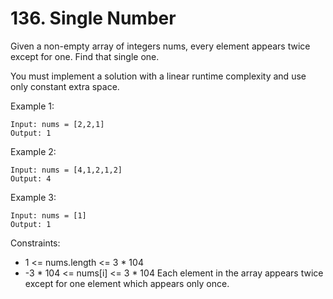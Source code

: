 # 136. Single Number

Given a non-empty array of integers nums, every element appears twice except for one. Find that single one.

You must implement a solution with a linear runtime complexity and use only constant extra space.

 
Example 1:
```
Input: nums = [2,2,1]
Output: 1
```

Example 2:
```
Input: nums = [4,1,2,1,2]
Output: 4
```

Example 3:
```
Input: nums = [1]
Output: 1
```

Constraints:
 - 1 <= nums.length <= 3 * 104
 - -3 * 104 <= nums[i] <= 3 * 104
Each element in the array appears twice except for one element which appears only once.